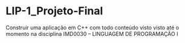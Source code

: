 # LIP-1_Projeto-Final
Construir uma aplicação em C++ com todo conteúdo visto visto até o momento na disciplina IMD0030 – LINGUAGEM DE PROGRAMAÇÃO I

